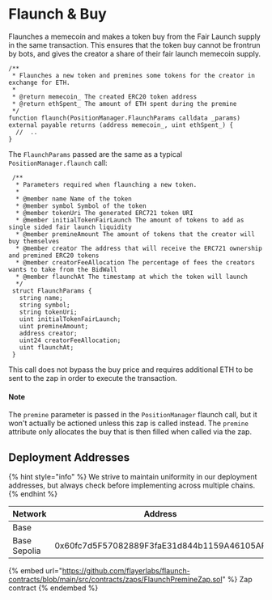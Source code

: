 # Flaunch & Buy

Flaunches a memecoin and makes a token buy from the Fair Launch supply in the same transaction. This ensures that the token buy cannot be frontrun by bots, and gives the creator a share of their fair launch memecoin supply.

```solidity
/**
 * Flaunches a new token and premines some tokens for the creator in exchange for ETH.
 *
 * @return memecoin_ The created ERC20 token address
 * @return ethSpent_ The amount of ETH spent during the premine
 */
function flaunch(PositionManager.FlaunchParams calldata _params) external payable returns (address memecoin_, uint ethSpent_) {
  //  ..
}
```

The `FlaunchParams` passed are the same as a typical `PositionManager.flaunch` call:

```solidity
 /**
  * Parameters required when flaunching a new token.
  *
  * @member name Name of the token
  * @member symbol Symbol of the token
  * @member tokenUri The generated ERC721 token URI
  * @member initialTokenFairLaunch The amount of tokens to add as single sided fair launch liquidity
  * @member premineAmount The amount of tokens that the creator will buy themselves
  * @member creator The address that will receive the ERC721 ownership and premined ERC20 tokens
  * @member creatorFeeAllocation The percentage of fees the creators wants to take from the BidWall
  * @member flaunchAt The timestamp at which the token will launch
  */
 struct FlaunchParams {
   string name;
   string symbol;
   string tokenUri;
   uint initialTokenFairLaunch;
   uint premineAmount;
   address creator;
   uint24 creatorFeeAllocation;
   uint flaunchAt;
 }
```

This call does not bypass the buy price and requires additional ETH to be sent to the zap in order to execute the transaction.

#### Note

The `premine` parameter is passed in the `PositionManager` flaunch call, but it won't actually be actioned unless this zap is called instead. The `premine` attribute only allocates the buy that is then filled when called via the zap.

## Deployment Addresses

{% hint style="info" %}
We strive to maintain uniformity in our deployment addresses, but always check before implementing across multiple chains.
{% endhint %}

<table><thead><tr><th width="214">Network</th><th>Address</th></tr></thead><tbody><tr><td>Base</td><td></td></tr><tr><td>Base Sepolia</td><td>0x60fc7d5F57082889F3faE31d844b1159A46105AF</td></tr></tbody></table>

{% embed url="https://github.com/flayerlabs/flaunch-contracts/blob/main/src/contracts/zaps/FlaunchPremineZap.sol" %}
Zap contract
{% endembed %}

